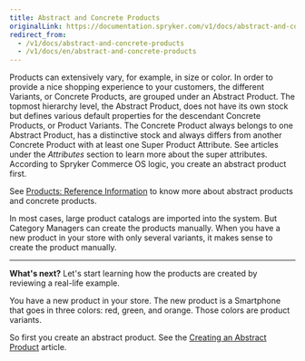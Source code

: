 ```yaml
---
title: Abstract and Concrete Products
originalLink: https://documentation.spryker.com/v1/docs/abstract-and-concrete-products
redirect_from:
  - /v1/docs/abstract-and-concrete-products
  - /v1/docs/en/abstract-and-concrete-products
---
```


Products can extensively vary, for example, in size or color. In order to provide a nice shopping experience to your customers, the different Variants, or Concrete Products, are grouped under an Abstract Product. 
The topmost hierarchy level, the Abstract Product, does not have its own stock but defines various default properties for the descendant Concrete Products, or Product Variants. The Concrete Product always belongs to one Abstract Product, has a distinctive stock and always differs from another Concrete Product with at least one Super Product Attribute. See articles under the _Attributes_ section to learn more about the super attributes. According to Spryker Commerce OS logic, you create an abstract product first.

See [Products: Reference Information](/docs/scos/user/user-guides/201811.0/back-office-user-guide/products/products/references/products-reference-information.html) to know more about abstract products and concrete products.

In most cases, large product catalogs are imported into the system. But Category Managers can create the products manually. When you have a new product in your store with only several variants, it makes sense to create the product manually. 

***
**What's next?**
Let's start learning how the products are created by reviewing a real-life example.

You have a new product in your store. The new product is a Smartphone that goes in three colors: red, green, and orange. Those colors are product variants.

So first you create an abstract product. See the [Creating an Abstract Product](/docs/scos/user/user-guides/201811.0/back-office-user-guide/products/products/abstract-products/creating-an-abstract-product.html) article.
